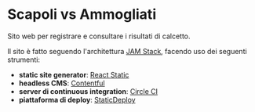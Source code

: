 # Scapoli vs Ammogliati

Sito web per registrare e consultare i risultati di calcetto.

Il sito è fatto seguendo l'architettura [JAM Stack](https://jamstack.org/),
facendo uso dei seguenti strumenti:

- **static site generator**:
  [React Static](https://github.com/react-static/react-static)
- **headless CMS**: [Contentful](https://www.contentful.com/)
- **server di continuous integration**: [Circle CI](https://circleci.com/)
- **piattaforma di deploy**: [StaticDeploy](https://staticdeploy.io/)
